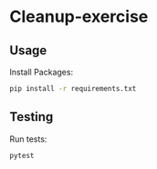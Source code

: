 # Cleanup-exercise


## Usage

Install Packages:

```sh
pip install -r requirements.txt
```

## Testing

Run tests:

```sh
pytest
```
